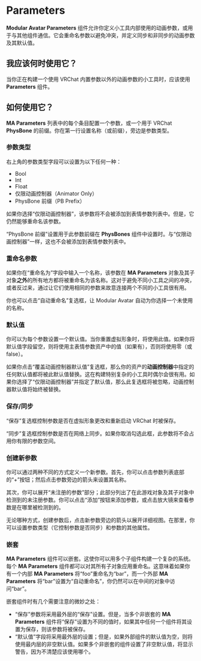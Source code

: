 ﻿# Parameters

**Modular Avatar Parameters** 组件允许你定义小工具内部使用的动画参数，或用于与其他组件通信。它会重命名参数以避免冲突，并定义同步和非同步的动画参数及其默认值。



## 我应该何时使用它？

当你正在构建一个使用 VRChat 内置参数以外的动画参数的小工具时，应该使用 **Parameters** 组件。

## 如何使用它？

**MA Parameters** 列表中的每个条目配置一个参数，或一个用于 VRChat **PhysBone** 的前缀。你在第一行设置名称（或前缀），旁边是参数类型。

### 参数类型

右上角的参数类型字段可以设置为以下任何一种：

* Bool
* Int
* Float
* 仅限动画控制器（Animator Only）
* PhysBone 前缀（PB Prefix）

如果你选择“仅限动画控制器”，该参数将不会被添加到表情参数列表中。但是，它仍然能够重命名该参数。

“PhysBone 前缀”设置用于此参数前缀在 **PhysBones** 组件中设置时。与“仅限动画控制器”一样，这也不会被添加到表情参数列表中。

### 重命名参数

如果你在“重命名为”字段中输入一个名称，该参数在 **MA Parameters** 对象及其子对象**之外**的所有地方都将被重命名为该名称。这对于避免不同小工具之间的冲突，或者反过来，通过让它们使用相同的参数来故意连接两个不同的小工具很有用。

你也可以点击“自动重命名”复选框，让 Modular Avatar 自动为你选择一个未使用的名称。

### 默认值

你可以为每个参数设置一个默认值。当你重置虚拟形象时，将使用此值。如果你将默认值字段留空，则将使用主表情参数资产中的值（如果有），否则将使用零（或 false）。

如果你点击“覆盖动画控制器默认值”复选框，那么你的资产的**动画控制器**中指定的任何默认值都将被此默认值替换。这在构建特别复杂的小工具时偶尔会很有用。如果你选择了“仅限动画控制器”并指定了默认值，那么此复选框将被忽略，动画控制器默认值将始终被替换。

### 保存/同步

“保存”复选框控制参数是否在虚拟形象更改和重新启动 VRChat 时被保存。

“同步”复选框控制参数是否在网络上同步。如果你取消勾选此框，此参数将不会占用你有限的参数空间。

### 创建新参数

你可以通过两种不同的方式定义一个新参数。首先，你可以点击参数列表底部的“+”按钮；然后点击参数旁边的箭头来设置其名称。

其次，你可以展开“未注册的参数”部分；此部分列出了在此游戏对象及其子对象中检测到的未注册参数。你可以点击“添加”按钮来添加参数，或点击放大镜来查看参数是在哪里被检测到的。

无论哪种方式，创建参数后，点击新参数旁边的箭头以展开详细视图。在那里，你可以设置参数类型（它控制参数是否同步）和参数的其他属性。

### 嵌套

**MA Parameters** 组件可以嵌套。这使你可以用多个子组件构建一个复杂的系统。每个 **MA Parameters** 组件都可以对其所有子对象应用重命名。这意味着如果你有一个内部 **MA Parameters** 将“foo”重命名为“bar”，而一个外部 **MA Parameters** 将“bar”设置为“自动重命名”，你仍然可以在中间的对象中访问“bar”。

嵌套组件时有几个需要注意的微妙之处：

* “保存”参数将采用最外层的“保存”设置。但是，当多个非嵌套的 **MA Parameters** 组件将“保存”设置为不同的值时，如果其中任何一个组件将其设置为保存，则该参数将被保存。
* “默认值”字段将采用最外层的设置；但是，如果外部组件的默认值为空，则将使用最内层的非空默认值。如果多个非嵌套的组件设置了非空默认值，将显示警告，因为不清楚应该使用哪个。